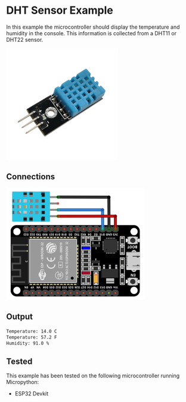 # DHT Sensor Example

In this example the microcontroller should display the temperature and humidity in the console.
This information is collected from a DHT11 or DHT22 sensor.

<img alt="component" src="https://github.com/StevenSlaa/Micropython-examples/blob/7bb0472f84f346c6a3762f9aee1ea712502284be/DHT%20Sensor/res/component.png" height="300px">

## Connections

<img alt="connections" src="https://github.com/StevenSlaa/Micropython-examples/blob/5c8e8bb6d6d74850cfbfbe9cf72e1260d307763b/DHT%20Sensor/res/circuit.png" height="300px">


## Output
```
Temperature: 14.0 C
Temperature: 57.2 F
Humidity: 91.0 %
```

## Tested
This example has been tested on the following microcontroller running Micropython:
- ESP32 Devkit
